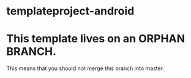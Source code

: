 # templateproject-android
# This template lives on an ORPHAN BRANCH.

This means that you should not merge this branch into master.

